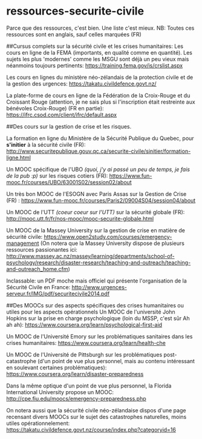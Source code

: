 # ressources-securite-civile
Parce que des ressources, c'est bien. Une liste c'est mieux. 
NB: Toutes ces ressources sont en anglais, sauf celles marquées (FR)

##Cursus complets sur la sécurité civile et les crises humanitaires:
Les cours en ligne de la FEMA (importants, en qualité comme en quantité). Les sujets les plus 'modernes' comme les MSGU sont déjà un peu vieux mais néanmoins toujours pertinents:
https://training.fema.gov/is/crslist.aspx

Les cours en lignes du ministère néo-zélandais de la protection civile et de la gestion des urgences:
https://takatu.civildefence.govt.nz/

La plate-forme de cours en ligne de la Fédération de la Croix-Rouge et du Croissant Rouge (attention, je ne sais plus si l'inscription était restreinte aux bénévoles Croix-Rouge) (FR en partie):
https://ifrc.csod.com/client/ifrc/default.aspx

##Des cours sur la gestion de crise et les risques. 

La formation en ligne du Ministère de la Sécurité Publique du Quebec, pour **s'initier** à la sécurité civile (FR):
http://www.securitepublique.gouv.qc.ca/securite-civile/sinitier/formation-ligne.html 

Un MOOC spécifique de l'UBO *(quoi, j'y ai passé un peu de temps, je fais de la pub :p)* sur les risques cotiers (FR):
https://www.fun-mooc.fr/courses/UBO/63001S02/session02/about 

Un très bon MOOC de l'ESOGN avec Paris Assas sur la Gestion de Crise (FR) :
https://www.fun-mooc.fr/courses/Paris2/09004S04/session04/about

Un MOOC de l'UTT *(coeur coeur sur l'UTT)* sur la sécurité globale (FR):
http://mooc.utt.fr/fr/nos-mooc/mooc-securite-globale.html

Un MOOC de la Massey University sur la gestion de crise en matière de sécurité civile:
https://www.open2study.com/courses/emergency-management
(On notera que la Massey University dispose de plusieurs ressources passionantes ici: http://www.massey.ac.nz/massey/learning/departments/school-of-psychology/research/disaster-research/teaching-and-outreach/teaching-and-outreach_home.cfm)

Inclassable: un PDF moche mais officiel qui présente l'organisation de la Sécurité Civile en France:
http://www.urgences-serveur.fr/IMG/pdf/securitecivile2014.pdf


##Des MOOCs sur des aspects spécifiques des crises humanitaires ou utiles pour les aspects opérationnels
Un MOOC de l'université John Hopkins sur la prise en charge psychologique (loin du MSSP, c'est sûr Ah ah ah):
https://www.coursera.org/learn/psychological-first-aid

Un MOOC de l'Université Emory sur les problématiques sanitaires dans les crises humanitaires:
https://www.coursera.org/learn/health-che

Un MOOC de l'Université de Pittsburgh sur les problématiques post-catastrophe (d'un point de vue plus personnel, mais au contenu intéressant en soulevant certaines problématiques):
https://www.coursera.org/learn/disaster-preparedness

Dans la même optique d'un point de vue plus personnel, la Florida International University propose un MOOC:
http://cpe.fiu.edu/moocs/emergency-preparedness.php

On notera aussi que la sécurité civile néo-zélandaise dispos d'une page recensant divers MOOCs sur le sujet des catastrophes naturelles, moins utiles opérationnelement:
https://takatu.civildefence.govt.nz/course/index.php?categoryid=16
